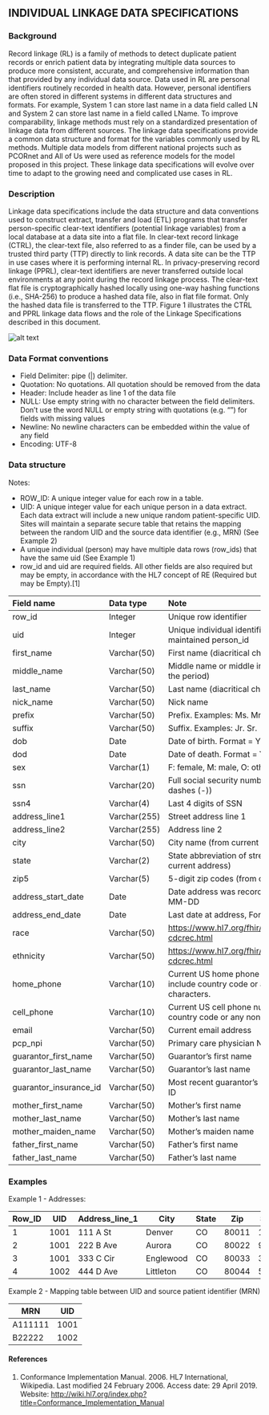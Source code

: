 ## INDIVIDUAL LINKAGE DATA SPECIFICATIONS
### Background
Record linkage (RL) is a family of methods to detect duplicate patient records or enrich patient data by integrating multiple data sources to produce more consistent, accurate, and comprehensive information than that provided by any individual data source. Data used in RL are personal identifiers routinely recorded in health data. However, personal identifiers are often stored in different systems in different data structures and formats. For example, System 1 can store last name in a data field called LN and System 2 can store last name in a field called LName. To improve comparability, linkage methods must rely on a standardized presentation of linkage data from different sources. The linkage data specifications provide a common data structure and format for the variables commonly used by RL methods. Multiple data models from different national projects such as PCORnet and All of Us were used as reference models for the model proposed in this project. These linkage data specifications will evolve over time to adapt to the growing need and complicated use cases in RL.

### Description
Linkage data specifications include the data structure and data conventions used to construct extract, transfer and load (ETL) programs that transfer person-specific clear-text identifiers (potential linkage variables) from a local database at a data site into a flat file. In clear-text record linkage (CTRL), the clear-text file, also referred to as a finder file, can be used by a trusted third party (TTP) directly to link records. A data site can be the TTP in use cases where it is performing internal RL. In privacy-preserving record linkage (PPRL), clear-text identifiers are never transferred outside local environments at any point during the record linkage process. The clear-text flat file is cryptographically hashed locally using one-way hashing functions (i.e., SHA-256) to produce a hashed data file, also in flat file format. Only the hashed data file is transferred to the TTP. Figure 1 illustrates the CTRL and PPRL linkage data flows and the role of the Linkage Specifications described in this document.

![alt text](https://github.com/cu-record-linkage/iPPRL/blob/master/images/linkage_spec_fig1.PNG "Figure 1")


### Data Format conventions
   * Field Delimiter: pipe (|) delimiter. 
   * Quotation: No quotations. All quotation should be removed from the data
   * Header: Include header as line 1 of the data file
   * NULL: Use empty string with no character between the field delimiters. Don’t use the word NULL or empty string with quotations    (e.g. “”) for fields with missing values
   * Newline: No newline characters can be embedded within the value of any field
   * Encoding: UTF-8 


### Data structure
Notes:
   * ROW_ID: A unique integer value for each row in a table.
   * UID: A unique integer value for each unique person in a data extract. Each data extract will include a new unique random patient-specific UID. Sites will maintain a separate secure table that retains the mapping between the random UID and the source data identifier (e.g., MRN) (See Example 2)
   * A unique individual (person) may have multiple data rows (row_ids) that have the same uid (See Example 1)
   * row_id and uid are required fields. All other fields are also required but may be empty, in accordance with the HL7 concept of RE (Required but may be Empty).[1]
   
   
| Field name              | Data type         | Note  |
|:---------------         |:------------------|:------|
| row_id                  | Integer           | Unique row identifier |
| uid                     | Integer           | Unique individual identifier, links to data site maintained person_id |
| first_name              | Varchar(50)       | First name (diacritical characters are allowed) |
| middle_name             | Varchar(50)       | Middle name or middle initial (with or without the period) |
| last_name               | Varchar(50)       | Last name (diacritical characters are allowed) |
| nick_name               | Varchar(50)       | Nick name |
| prefix                  | Varchar(50)       | Prefix. Examples: Ms. Mr. Dr. |
| suffix                  | Varchar(50)       |    Suffix. Examples: Jr. Sr. |
| dob                     | Date              | Date of birth. Format = YYYY-MM-DD |
| dod                     | Date              | Date of death. Format = YYYY-MM-DD |
| sex                     | Varchar(1)        | F: female, M: male, O: other |
| ssn                     | Varchar(20)       | Full social security number (with or without dashes (-)) |
| ssn4                    | Varchar(4)        | Last 4 digits of SSN |
| address_line1           | Varchar(255)      | Street address line 1 |
| address_line2           | Varchar(255)      | Address line 2 |
| city                    | Varchar(50)       | City name (from current address) |
| state                   | Varchar(2)        | State abbreviation of street_address (from current address)
| zip5                    | Varchar(5)        | 5-digit zip codes (from current address)
| address_start_date      | Date              | Date address was recorded, Format = YYYY-MM-DD
| address_end_date        | Date              | Last date at address, Format = YYYY-MM-DD
| race                    | Varchar(50)       | https://www.hl7.org/fhir/us/core/CodeSystem-cdcrec.html
| ethnicity               | Varchar(50)       | https://www.hl7.org/fhir/us/core/CodeSystem-cdcrec.html
| home_phone              | Varchar(10)       | Current US home phone number. Do not include country code or any non-numeric characters.
| cell_phone              | Varchar(10)       | Current US cell phone number. Do not include country code or any non-numeric characters.
| email                   | Varchar(50)       | Current email address
| pcp_npi                 | Varchar(50)       | Primary care physician NPI
| guarantor_first_name    | Varchar(50)       | Guarantor’s first name
| guarantor_last_name     | Varchar(50)       | Guarantor’s last name
| guarantor_insurance_id  | Varchar(50)       | Most recent guarantor’s insurance/Subscriber ID
| mother_first_name       | Varchar(50)       | Mother’s first name
| mother_last_name        | Varchar(50)       | Mother’s last name
| mother_maiden_name      | Varchar(50)       | Mother’s maiden name
| father_first_name       | Varchar(50)       | Father’s first name
| father_last_name        | Varchar(50)       | Father’s last name


### Examples

Example 1 - Addresses:

| Row_ID | UID  | Address_line_1 | City      | State | Zip   | Start date | End date  |
|--------|------|----------------|-----------|-------|-------|------------|-----------|
| 1      | 1001 | 111 A St       | Denver    | CO    | 80011 | 1/14/2019  |           |
| 2      | 1001 | 222 B Ave      | Aurora    | CO    | 80022 | 9/2/2017   | 9/1/2018  |
| 3      | 1001 | 333 C Cir      | Englewood | CO    | 80033 | 3/15/2001  | 5/1/2015  |
| 4      | 1002 | 444 D Ave      | Littleton | CO    | 80044 | 5/16/2018  | 6/14/2019 |

Example 2 - Mapping table between UID and source patient identifier (MRN)

| MRN     | UID  |
|---------|------|
| A111111 | 1001 |
| B22222  | 1002 |

#### References

1. Conformance Implementation Manual. 2006. HL7 International, Wikipedia. Last modified 24 February 2006. Access date: 29 April 2019. Website: http://wiki.hl7.org/index.php?title=Conformance_Implementation_Manual
